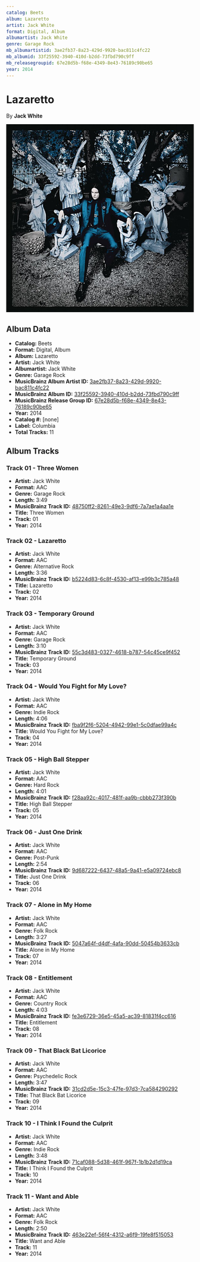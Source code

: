 ```yaml
---
catalog: Beets
album: Lazaretto
artist: Jack White
format: Digital, Album
albumartist: Jack White
genre: Garage Rock
mb_albumartistid: 3ae2fb37-8a23-429d-9920-bac811c4fc22
mb_albumid: 33f25592-3940-410d-b2dd-73fbd790c9ff
mb_releasegroupid: 67e28d5b-f68e-4349-8e43-76189c90be65
year: 2014
---
```


# Lazaretto

By **Jack White**

![](../../assets/beetscovers/Jack_White-Lazaretto.jpg)

## Album Data

- **Catalog:** Beets
- **Format:** Digital, Album
- **Album:** Lazaretto
- **Artist:** Jack White
- **Albumartist:** Jack White
- **Genre:** Garage Rock
- **MusicBrainz Album Artist ID:** [3ae2fb37-8a23-429d-9920-bac811c4fc22](https://musicbrainz.org/artist/3ae2fb37-8a23-429d-9920-bac811c4fc22)
- **MusicBrainz Album ID:** [33f25592-3940-410d-b2dd-73fbd790c9ff](https://musicbrainz.org/release/33f25592-3940-410d-b2dd-73fbd790c9ff)
- **MusicBrainz Release Group ID:** [67e28d5b-f68e-4349-8e43-76189c90be65](https://musicbrainz.org/release-group/67e28d5b-f68e-4349-8e43-76189c90be65)
- **Year:** 2014
- **Catalog #:** [none]
- **Label:** Columbia
- **Total Tracks:** 11

## Album Tracks

### Track 01 - Three Women

- **Artist:** Jack White
- **Format:** AAC
- **Genre:** Garage Rock
- **Length:** 3:49
- **MusicBrainz Track ID:** [48750ff2-8261-49e3-9df6-7a7ae1a4aa1e](https://musicbrainz.org/recording/48750ff2-8261-49e3-9df6-7a7ae1a4aa1e)
- **Title:** Three Women
- **Track:** 01
- **Year:** 2014

### Track 02 - Lazaretto

- **Artist:** Jack White
- **Format:** AAC
- **Genre:** Alternative Rock
- **Length:** 3:36
- **MusicBrainz Track ID:** [b5224d83-6c8f-4530-af13-e99b3c785a48](https://musicbrainz.org/recording/b5224d83-6c8f-4530-af13-e99b3c785a48)
- **Title:** Lazaretto
- **Track:** 02
- **Year:** 2014

### Track 03 - Temporary Ground

- **Artist:** Jack White
- **Format:** AAC
- **Genre:** Garage Rock
- **Length:** 3:10
- **MusicBrainz Track ID:** [55c3d483-0327-4618-b787-54c45ce9f452](https://musicbrainz.org/recording/55c3d483-0327-4618-b787-54c45ce9f452)
- **Title:** Temporary Ground
- **Track:** 03
- **Year:** 2014

### Track 04 - Would You Fight for My Love?

- **Artist:** Jack White
- **Format:** AAC
- **Genre:** Indie Rock
- **Length:** 4:06
- **MusicBrainz Track ID:** [fba9f2f6-5204-4942-99e1-5c0dfae99a4c](https://musicbrainz.org/recording/fba9f2f6-5204-4942-99e1-5c0dfae99a4c)
- **Title:** Would You Fight for My Love?
- **Track:** 04
- **Year:** 2014

### Track 05 - High Ball Stepper

- **Artist:** Jack White
- **Format:** AAC
- **Genre:** Hard Rock
- **Length:** 4:01
- **MusicBrainz Track ID:** [f28aa92c-4017-481f-aa9b-cbbb273f390b](https://musicbrainz.org/recording/f28aa92c-4017-481f-aa9b-cbbb273f390b)
- **Title:** High Ball Stepper
- **Track:** 05
- **Year:** 2014

### Track 06 - Just One Drink

- **Artist:** Jack White
- **Format:** AAC
- **Genre:** Post-Punk
- **Length:** 2:54
- **MusicBrainz Track ID:** [9d687222-6437-48a5-9a41-e5a09724ebc8](https://musicbrainz.org/recording/9d687222-6437-48a5-9a41-e5a09724ebc8)
- **Title:** Just One Drink
- **Track:** 06
- **Year:** 2014

### Track 07 - Alone in My Home

- **Artist:** Jack White
- **Format:** AAC
- **Genre:** Folk Rock
- **Length:** 3:27
- **MusicBrainz Track ID:** [5047a64f-d4df-4afa-90dd-50454b3633cb](https://musicbrainz.org/recording/5047a64f-d4df-4afa-90dd-50454b3633cb)
- **Title:** Alone in My Home
- **Track:** 07
- **Year:** 2014

### Track 08 - Entitlement

- **Artist:** Jack White
- **Format:** AAC
- **Genre:** Country Rock
- **Length:** 4:03
- **MusicBrainz Track ID:** [fe3e6729-36e5-45a5-ac39-81831f4cc616](https://musicbrainz.org/recording/fe3e6729-36e5-45a5-ac39-81831f4cc616)
- **Title:** Entitlement
- **Track:** 08
- **Year:** 2014

### Track 09 - That Black Bat Licorice

- **Artist:** Jack White
- **Format:** AAC
- **Genre:** Psychedelic Rock
- **Length:** 3:47
- **MusicBrainz Track ID:** [31cd2d5e-15c3-47fe-97d3-7ca584290292](https://musicbrainz.org/recording/31cd2d5e-15c3-47fe-97d3-7ca584290292)
- **Title:** That Black Bat Licorice
- **Track:** 09
- **Year:** 2014

### Track 10 - I Think I Found the Culprit

- **Artist:** Jack White
- **Format:** AAC
- **Genre:** Indie Rock
- **Length:** 3:48
- **MusicBrainz Track ID:** [71caf088-5d38-461f-967f-1b1b2d1d19ca](https://musicbrainz.org/recording/71caf088-5d38-461f-967f-1b1b2d1d19ca)
- **Title:** I Think I Found the Culprit
- **Track:** 10
- **Year:** 2014

### Track 11 - Want and Able

- **Artist:** Jack White
- **Format:** AAC
- **Genre:** Folk Rock
- **Length:** 2:50
- **MusicBrainz Track ID:** [463e22ef-56f4-4312-a6f9-19fe8f515053](https://musicbrainz.org/recording/463e22ef-56f4-4312-a6f9-19fe8f515053)
- **Title:** Want and Able
- **Track:** 11
- **Year:** 2014

